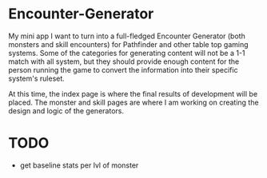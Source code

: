 # Encounter-Generator
My mini app I want to turn into a full-fledged Encounter Generator (both monsters and skill encounters) for Pathfinder and other table top gaming systems. Some of the categories for generating content will not be a 1-1 match with all system, but they should provide enough content for the person running the game to convert the information into their specific system's ruleset.

At this time, the index page is where the final results of development will be placed. The monster and skill pages are where I am working on creating the design and logic of the generators.

# TODO
- get baseline stats per lvl of monster